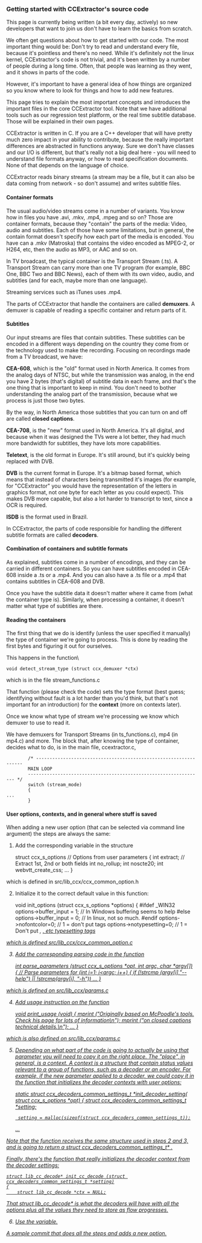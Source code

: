 
### Getting started with CCExtractor's source code

This page is currently being written (a bit every day, actively) so new developers that want to join us don't have to learn the basics from scratch.

We often get questions about how to get started with our code. The most important thing would be: Don't try to read and understand every file, because it's pointless and there's no need. While it's definitely not the linux kernel, CCExtractor's code is not trivial, and it's been written by a number of people during a long time. Often, that people was learning as they went, and it shows in parts of the code.

However, it's important to have a general idea of how things are organized so you know where to look for things and how to add new features.

This page tries to explain the most important concepts and introduces the important files in the core CCExtractor tool. Note that we have additional tools such as our regression test platform, or the real time subtitle database. Those will be explained in their own pages.

CCExtractor is written in C. If you are a C++ developer that will have pretty much zero impact in your ability to contribute, because the really important differences are abstracted in functions anyway. Sure we don't have classes and our I/O is different, but that's really not a big deal here - you will need to understand file formats anyway, or how to read specification documents. None of that depends on the language of choice.

CCExtractor reads binary streams (a stream may be a file, but it can also be data coming from network - so don't assume) and writes subtitle files. 

#### Container formats

The usual audio/video streams come in a number of variants. You know how in files you have .avi, .mkv, .mp4, .mpeg and so on? Those are container formats, because they "contain" the parts of the media: Video, audio and subtitles. Each of those have some limitations, but in general, the contain format doesn't specify how each part of the media is encoded. You have can a .mkv (Matroska) that contains the video encoded as MPEG-2, or H264, etc, then the audio as MP3, or AAC and so on. 

In TV broadcast, the typical container is the Transport Stream (.ts). A Transport Stream can carry more than one TV program (for example, BBC One, BBC Two and BBC News), each of them with its own video, audio, and subtitles (and for each, maybe more than one language).

Streaming services such as iTunes uses .mp4. 

The parts of CCExtractor that handle the containers are called **demuxers**. A demuxer is capable of reading a specific container and return parts of it. 

#### Subtitles

Our input streams are files that contain subtitles. These subtitles can be encoded in a different ways depending on the country they come from or the technology used to make the recording. Focusing on recordings made from a TV broadcast, we have:

**CEA-608**, which is the "old" format used in North America. It comes from the analog days of NTSC, but while the transmission was analog, in the end you have 2 bytes (that's digital) of subtitle data in each frame, and that's the one thing that is important to keep in mind. You don't need to bother understanding the analog part of the transmission, because what we process is just those two bytes.

By the way, in North America those subtitles that you can turn on and off are called **closed captions**.

**CEA-708**, is the "new" format used in North America. It's all digital, and because when it was designed the TVs were a lot better, they had much more bandwidth for subtitles, they have lots more capabilities.

**Teletext**, is the old format in Europe. It's still around, but it's quickly being replaced with DVB.

**DVB** is the current format in Europe. It's a bitmap based format, which means that instead of characters being transmitted it's images (for example, for "CCExtractor" you would have the representation of the letters in graphics format, not one byte for each letter as you could expect). This makes DVB more capable, but also a lot harder to transcript to text, since a OCR is required. 

**ISDB** is the format used in Brazil.

In CCExtractor, the parts of code responsible for handling the different subtitle formats are called **decoders**.

#### Combination of containers and subtitle formats

As explained, subtitles come in a number of encodings, and they can be carried in different containers. So you can have subtitles encoded in CEA-608 inside a .ts or a .mp4. And you can also have a .ts file or a .mp4 that contains subtitles in CEA-608 and DVB.

Once you have the subtitle data it doesn't matter where it came from (what the container type is). Similarly, when processing a container, it doesn't matter what type of subtitles are there.

#### Reading the containers

The first thing that we do is identify (unless the user specified it manually) the type of container we're going to process. This is done by reading the first bytes and figuring it out for ourselves.

This happens in the function\\

	
	void detect_stream_type (struct ccx_demuxer *ctx)


which is in the file stream_functions.c

That function (please check the code) sets the type format (best guess; identifying without fault is a lot harder than you'd think, but that's not important for an introduction) for the **context** (more on contexts later). 

Once we know what type of stream we're processing we know which demuxer to use to read it.

We have demuxers for Transport Streams (in ts_functions.c), mp4 (in mp4.c) and more. The block that, after knowing the type of container, decides what to do, is in the main file, ccextractor.c,

	
	        /* -----------------------------------------------------------------
	        MAIN LOOP
	        ----------------------------------------------------------------- */
	        switch (stream_mode)
	        {
	...
	        }


#### User options, contexts, and in general where stuff is saved

When adding a new user option (that can be selected via command line argument) the steps are always the same:

1) Add the corresponding variable in the structure

	
	struct ccx_s_options // Options from user parameters
	{
		int extract;                                               // Extract 1st, 2nd or both fields
		int no_rollup;
		int noscte20;
		int webvtt_create_css;
	...
	}

which is defined in src/lib_ccx/ccx_common_option.h

2) Initialize it to the correct default value in this function:

	
	void init_options (struct ccx_s_options *options)
	{
	#ifdef _WIN32
		options->buffer_input = 1; // In Windows buffering seems to help
	#else
		options->buffer_input = 0; // In linux, not so much.
	#endif
		options->nofontcolor=0; // 1 = don't put <font color> tags
		options->notypesetting=0; // 1 = Don't put <i>, <u>, etc typesetting tags


which is defined src/lib_ccx/ccx_common_option.c

3) Add the corresponding parsing code in the function 

	
	int parse_parameters (struct ccx_s_options *opt, int argc, char *argv[])
	{
		// Parse parameters
		for (int i=1; i<argc; i++)
		{
			if (!strcmp (argv[i],"--help") || !strcmp(argv[i], "-h"))
	...
	}
	

which is defined on src/lib_ccx/params.c

4) Add usage instruction on the function 

	
	void print_usage (void)
	{
		mprint ("Originally based on McPoodle's tools. Check his page for lots of information\n");
		mprint ("on closed captions technical details.\n");
	...
	}


which is also defined on src/lib_ccx/params.c

5) Depending on what part of the code is going to actually be using that parameter you will need to copy it on the right place. The "place", in general, is a context. A context is a structure that contain status values relevant to a group of functions, such as a decoder or an encoder. For example, if the new parameter applied to a decoder, we could copy it in the function that initializes the decoder contexts with user options:

	
	static struct ccx_decoders_common_settings_t *init_decoder_setting(
			struct ccx_s_options *opt)
	{
		struct ccx_decoders_common_settings_t *setting;
	
		setting = malloc(sizeof(struct ccx_decoders_common_settings_t));
	...


Note that the function receives the same structure used in steps 2 and 3, and is going to return a struct ccx_decoders_common_settings_t* .

Finally, there's the function that really initializes the decoder context from the decoder settings:

	
	struct lib_cc_decode* init_cc_decode (struct ccx_decoders_common_settings_t *setting)
	{
		struct lib_cc_decode *ctx = NULL;


That struct lib_cc_decode* is what the decoders will have with all the options plus all the values they need to store as flow progresses.

6) Use the variable.

A [sample commit](https://github.com/CCExtractor/ccextractor/commit/150d2e7404843491baaf94b33ca7416279d55bb8) that does all the steps and adds a new option.












